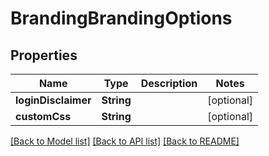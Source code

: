 # BrandingBrandingOptions

## Properties
Name | Type | Description | Notes
------------ | ------------- | ------------- | -------------
**loginDisclaimer** | **String** |  | [optional] 
**customCss** | **String** |  | [optional] 

[[Back to Model list]](../README.md#documentation-for-models) [[Back to API list]](../README.md#documentation-for-api-endpoints) [[Back to README]](../README.md)


